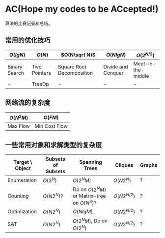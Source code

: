 # AC(Hope my codes to be ACcepted!)

算法的比赛记录和总结。

## 常用的优化技巧

$O(lgN)$      | $O(N)$       | $O(N\sqrt N)$             | $O(NlgN)$          | $O(2^{N/2})$
------------- | ------------ | ------------------------- | ------------------ | ------------------
Binary Search | Two Pointers | Square Root Decomposition | Divide and Conquer | Meet-in-the-middle
-             | TreeDp       | -                         | -                  | -

## 网络流的复杂度

$O(N^2M)$ | $O(FM)$
--------- | -------------
Max Flow  | Min Cost Flow

## 一些常用对象和求解类型的复杂度

Target \ Object | Subsets of Subsets | Spanning Trees                              | Cliques       | Graphs
--------------- | ------------------ | ------------------------------------------- | ------------- | ------
Enumeration     | $O(3^N)$           | $O(2^NM)$                                   | $O(N2^N)$     | ?
Counting        | $O(N2^N)$?         | Dp on $O(2^NM)$ or Matrix-tree on $O(N^3)$? | $O(N2^{N/2})$ | ?
Optimization    | $O(N2^N)$          | $O(NlgM)$                                   | $O(N2^{N/2})$ | ?
SAT             | $O(N2^N)$          | $O(2^NM)$, Dp on $O(2^N)$                   | $O(N2^{N/2})$ | ?

